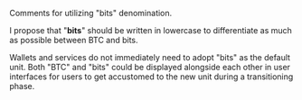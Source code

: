 Comments for utilizing "bits" denomination.

I propose that "**bits**" should be written in lowercase to differentiate as much as possible between BTC and bits. 

Wallets and services do not immediately need to adopt "bits" as the default unit. 
Both "BTC" and "bits" could be displayed alongside each other in user interfaces for users to get accustomed to the new unit during a transitioning phase. 

